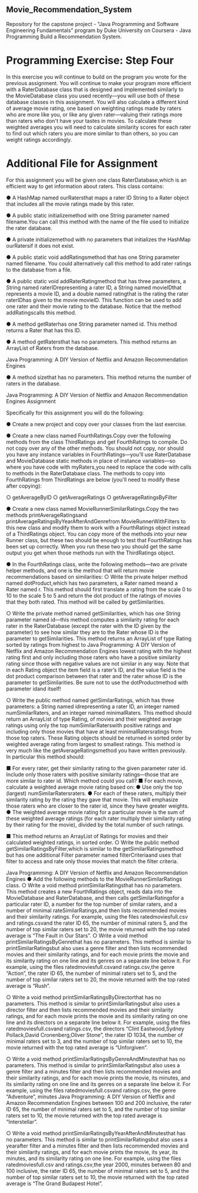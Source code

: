 ## Movie_Recommendation_System

Repository for the capstone project - "Java Programming and Software Engineering Fundamentals" program by Duke University on Coursera - Java Programming Build a Recommendation System.

# Programming Exercise: Step Four

In this exercise you will continue to build on the program you wrote for the previous assignment.
You will continue to make your program more efficient with a RaterDatabase class that is
designed and implemented similarly to the MovieDatabase class you used recently—you will
use both of these database classes in this assignment. You will also calculate a different kind of
average movie rating, one based on weighting ratings made by raters who are more like you, or
like any given rater—valuing their ratings more than raters who don't have your tastes in
movies. To calculate these weighted averages you will need to calculate similarity scores for
each rater to find out which raters you are more similar to than others, so you can weight ratings
accordingly.

# Additional File for Assignment
For this assignment you will be given one class RaterDatabase,which is an efficient way to get
information about raters. This class contains:

● A HashMap named ourRatersthat maps a rater ID String to a Rater object that includes
all the movie ratings made by this rater.

● A public static initializemethod with one String parameter named filename.You can
call this method with the name of the file used to initialize the rater database.

● A private initializemethod with no parameters that initializes the HashMap ourRatersif
it does not exist.

● A public static void addRatingsmethod that has one String parameter named filename.
You could alternatively call this method to add rater ratings to the database from a file.

● A public static void addRaterRatingmethod that has three parameters, a String named
raterIDrepresenting a rater ID, a String named movieIDthat represents a movie ID, and
a double named ratingthat is the rating the rater raterIDhas given to the movie
movieID. This function can be used to add one rater and their movie rating to the
database. Notice that the method addRatingscalls this method.

● A method getRaterhas one String parameter named id. This method returns a Rater
that has this ID.

● A method getRatersthat has no parameters. This method returns an ArrayList of Raters
from the database.

Java Programming: A DIY Version of Netflix and Amazon Recommendation Engines

● A method sizethat has no parameters. This method returns the number of raters in the
database.

Java Programming: A DIY Version of Netflix and Amazon Recommendation Engines
Assignment

Specifically for this assignment you will do the following:

● Create a new project and copy over your classes from the last exercise.

● Create a new class named FourthRatings.Copy over the following methods from the
class ThirdRatings and get FourthRatings to compile. Do not copy over any of the other
methods. You should not copy, nor should you have any instance variables in
FourthRatings—you'll use RaterDatabase and MovieDatabase static methods in place of
instance variables—so where you have code with myRaters,you need to replace the
code with calls to methods in the RaterDatabase class. The methods to copy into
FourthRatings from ThirdRatings are below (you'll need to modify these after copying):

○ getAverageByID
○ getAverageRatings
○ getAverageRatingsByFilter

● Create a new class named MovieRunnerSimilarRatings.Copy the two methods
printAverageRatingsand printAverageRatingsByYearAfterAndGenrefrom
MovieRunnerWithFilters to this new class and modify them to work with a FourthRatings
object instead of a ThirdRatings object. You can copy more of the methods into your new
Runner class, but these two should be enough to test that FourthRatings has been set
up correctly. When you run these two you should get the same output you get when
those methods run with the ThirdRatings object.

● In the FourthRatings class, write the following methods—two are private helper methods,
and one is the method that will return movie recommendations based on similarities:
○ Write the private helper method named dotProduct,which has two parameters,
a Rater named meand a Rater named r. This method should first translate a
rating from the scale 0 to 10 to the scale ­5 to 5 and return the dot product of the
ratings of movies that they both rated. This method will be called by
getSimilarities.

○ Write the private method named getSimilarities, which has one String parameter
named id—this method computes a similarity rating for each rater in the
RaterDatabase (except the rater with the ID given by the parameter) to see how
similar they are to the Rater whose ID is the parameter to getSimilarities. This
method returns an ArrayList of type Rating sorted by ratings from highest to
Java Programming: A DIY Version of Netflix and Amazon Recommendation Engines
lowest rating with the highest rating first and only including those raters who have
a positive similarity rating since those with negative values are not similar in any
way. Note that in each Rating object the item field is a rater’s ID, and the value
field is the dot product comparison between that rater and the rater whose ID is
the parameter to getSimilarities. Be sure not to use the dotProductmethod
with parameter idand itself!

○ Write the public method named getSimilarRatings, which has three parameters:
a String named idrepresenting a rater ID, an integer named numSimilarRaters,
and an integer named minimalRaters. This method should return an ArrayList of
type Rating, of movies and their weighted average ratings using only the top
numSimilarRaterswith positive ratings and including only those movies that
have at least minimalRatersratings from those top raters. These Rating objects
should be returned in sorted order by weighted average rating from largest to
smallest ratings. This method is very much like the getAverageRatingsmethod
you have written previously. In particular this method should:

■ For every rater, get their similarity rating to the given parameter rater id.
Include only those raters with positive similarity ratings—those that are
more similar to rater id. Which method could you call?
■ For each movie, calculate a weighted average movie rating based on:
● Use only the top (largest) numSimilarRatersraters.
● For each of these raters, multiply their similarity rating by the
rating they gave that movie. This will emphasize those raters who
are closer to the rater id, since they have greater weights.
● The weighted average movie rating for a particular movie is the
sum of these weighted average ratings (for each rater multiply
their similarity rating by their rating for the movie), divided by the
total number of such ratings.

■ This method returns an ArrayList of Ratings for movies and their
calculated weighted ratings, in sorted order.
○ Write the public method getSimilarRatingsByFilter,which is similar to the
getSimilarRatingsmethod but has one additional Filter parameter named
filterCriteriaand uses that filter to access and rate only those movies that match
the filter criteria.

Java Programming: A DIY Version of Netflix and Amazon Recommendation Engines
● Add the following methods to the MovieRunnerSimilarRatings class.
○ Write a void method printSimilarRatingsthat has no parameters. This method
creates a new FourthRatings object, reads data into the MovieDatabase and
RaterDatabase, and then calls getSimilarRatingsfor a particular rater ID, a
number for the top number of similar raters, and a number of minimal
rateSimilarRatings,and then lists recommended movies and their similarity
ratings. For example, using the files ratedmoviesfull.csv and ratings.csvand
the rater ID 65, the number of minimal raters 5, and the number of top similar
raters set to 20, the movie returned with the top rated average is “The Fault in
Our Stars”.
○ Write a void method printSimilarRatingsByGenrethat has no parameters. This
method is similar to printSimilarRatingsbut also uses a genre filter and then
lists recommended movies and their similarity ratings, and for each movie prints
the movie and its similarity rating on one line and its genres on a separate line
below it. For example, using the files ratedmoviesfull.csvand ratings.csv,the
genre “Action”, the rater ID 65, the number of minimal raters set to 5, and the
number of top similar raters set to 20, the movie returned with the top rated
average is “Rush”.

○ Write a void method printSimilarRatingsByDirectorthat has no parameters.
This method is similar to printSimilarRatingsbut also uses a director filter and
then lists recommended movies and their similarity ratings, and for each movie
prints the movie and its similarity rating on one line and its directors on a
separate line below it. For example, using the files ratedmoviesfull.csvand
ratings.csv, the directors “Clint Eastwood,Sydney Pollack,David
Cronenberg,Oliver Stone”, the rater ID 1034, the number of minimal raters set to
3, and the number of top similar raters set to 10, the movie returned with the top
rated average is “Unforgiven”.

○ Write a void method printSimilarRatingsByGenreAndMinutesthat has no
parameters. This method is similar to printSimilarRatingsbut also uses a genre
filter and a minutes filter and then lists recommended movies and their similarity
ratings, and for each movie prints the movie, its minutes, and its similarity rating
on one line and its genres on a separate line below it. For example, using the
files ratedmoviesfull.csvand ratings.csv, the genre “Adventure”, minutes
Java Programming: A DIY Version of Netflix and Amazon Recommendation Engines
between 100 and 200 inclusive, the rater ID 65, the number of minimal raters set
to 5, and the number of top similar raters set to 10, the movie returned with the
top rated average is “Interstellar”.

○ Write a void method printSimilarRatingsByYearAfterAndMinutesthat has no
parameters. This method is similar to printSimilarRatingsbut also uses a
year­after filter and a minutes filter and then lists recommended movies and their
similarity ratings, and for each movie prints the movie, its year, its minutes, and
its similarity rating on one line. For example, using the files ratedmoviesfull.csv
and ratings.csv,the year 2000, minutes between 80 and 100 inclusive, the rater
ID 65, the number of minimal raters set to 5, and the number of top similar raters
set to 10, the movie returned with the top rated average is “The Grand Budapest
Hotel”.
